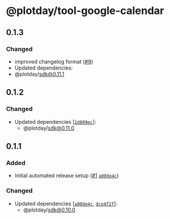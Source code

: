 # @plotday/tool-google-calendar

## 0.1.3

### Changed

- improved changelog format ([#9]([#9](https://github.com/plotday/plot/pull/9)))
- Updated dependencies:
- @plotday/sdk@0.11.1

## 0.1.2

### Changed

- Updated dependencies [[`1d809ec`](https://github.com/plotday/plot/commit/1d809ec778244921cda072eb3744f36e28b3c1b4)]:
  - @plotday/sdk@0.11.0

## 0.1.1

### Added

- Initial automated release setup ([#1](https://github.com/plotday/plot/pull/1) [`a00de4c`](https://github.com/plotday/plot/commit/a00de4c48e3ec1d6190235d1d38fd3e5d398d480))

### Changed

- Updated dependencies [[`a00de4c`](https://github.com/plotday/plot/commit/a00de4c48e3ec1d6190235d1d38fd3e5d398d480), [`dce4f2f`](https://github.com/plotday/plot/commit/dce4f2ff3596bd9c73212c90a1cd49a7dac12f48)]:
  - @plotday/sdk@0.10.0
